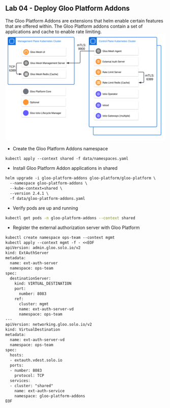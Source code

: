 ## Lab 04 - Deploy Gloo Platform Addons <a name="lab-04---deploy-gloo-platform-addons-"></a>

The Gloo Platform Addons are extensions that helm enable certain features that are offered within. The Gloo Platform addons contain a set of applications and cache to enable rate limiting.
![Gloo Platform Addon Components](images/gloo-platform-addons.png)

* Create the Gloo Platform Addons namespace
```shell
kubectl apply --context shared -f data/namespaces.yaml
```

* Install Gloo Platform Addon applications in shared
```shell
helm upgrade -i gloo-platform-addons gloo-platform/gloo-platform \
  --namespace gloo-platform-addons \
  --kube-context=shared \
  --version 2.4.1 \
  -f data/gloo-platform-addons.yaml
```

* Verify pods are up and running
```bash
kubectl get pods -n gloo-platform-addons --context shared
```

* Register the external authorization server with Gloo Platform
```shell
kubectl create namespace ops-team --context mgmt
kubectl apply --context mgmt -f - <<EOF
apiVersion: admin.gloo.solo.io/v2
kind: ExtAuthServer
metadata:
  name: ext-auth-server
  namespace: ops-team
spec:
  destinationServer:
    kind: VIRTUAL_DESTINATION
    port:
      number: 8083
    ref:
      cluster: mgmt
      name: ext-auth-server-vd
      namespace: ops-team
---
apiVersion: networking.gloo.solo.io/v2
kind: VirtualDestination
metadata:
  name: ext-auth-server-vd
  namespace: ops-team
spec:
  hosts:
  - extauth.vdest.solo.io
  ports:
  - number: 8083
    protocol: TCP
  services:
  - cluster: "shared"
    name: ext-auth-service
    namespace: gloo-platform-addons
EOF
```
